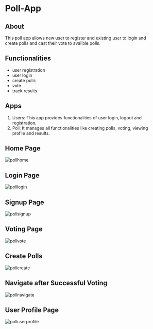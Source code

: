 # Poll-App
## About
This poll app allows new user to register and existing user to login and create polls and cast their vote to availble polls.

## Functionalities
- user registration
- user login
- create polls
- vote 
- track results

## Apps
1. Users:
This app provides functionalities of user login, logout and registration.
2. Poll:
It manages all functionalities like creating polls, voting, viewing profile and results.

## Home Page
![pollhome](https://user-images.githubusercontent.com/98599230/187031449-655f246c-341f-4e83-ba62-275bcd040909.png)

## Login Page
![polllogin](https://user-images.githubusercontent.com/98599230/187031530-a3eb5cb1-61a9-4002-8541-ec0c04e34c79.png)

## Signup Page
![pollsignup](https://user-images.githubusercontent.com/98599230/187031718-a0d78720-6589-41fb-8feb-70f6bee7d2fa.png)

## Voting Page
![pollvote](https://user-images.githubusercontent.com/98599230/187031751-382abd71-f3b7-4b40-b2b6-e945427eb4ac.png)

## Create Polls
![pollcreate](https://user-images.githubusercontent.com/98599230/187031804-d8726b9c-4b0e-437e-93a3-7f0959139d2b.png)

## Navigate after Successful Voting
![pollnavigate](https://user-images.githubusercontent.com/98599230/187031896-9f98f78c-da3c-405e-bf1f-1b03368534f2.png)

## User Profile Page
![polluserprofile](https://user-images.githubusercontent.com/98599230/187031947-2994bb52-93ee-4736-86ba-fa276288d8f7.png)
